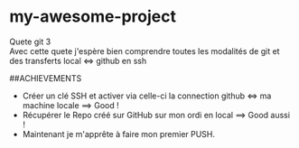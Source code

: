 # my-awesome-project
Quete git 3  
Avec cette quete j'espère bien comprendre toutes les modalités de git et des transferts local <=> github en ssh  

##ACHIEVEMENTS  
* Créer un clé SSH et activer via celle-ci la connection github <=> ma machine locale ==> Good !  
* Récupérer le Repo créé sur GitHub sur mon ordi en local ==> Good aussi !  
* Maintenant je m'apprête à faire mon premier PUSH.
